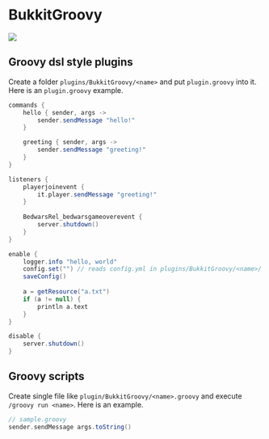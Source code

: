 # BukkitGroovy

[![](https://jitpack.io/v/caoli5288/bukkitgroovy.svg)](https://jitpack.io/#caoli5288/bukkitgroovy)

## Groovy dsl style plugins

Create a folder `plugins/BukkitGroovy/<name>` and put `plugin.groovy` into it. Here is an `plugin.groovy` example.

```groovy
commands {
    hello { sender, args ->
        sender.sendMessage "hello!"
    }

    greeting { sender, args ->
        sender.sendMessage "greeting!"
    }
}

listeners {
    playerjoinevent {
        it.player.sendMessage "greeting!"
    }
    
    BedwarsRel_bedwarsgameoverevent {
        server.shutdown()
    }
}

enable {
    logger.info "hello, world"
    config.set("") // reads config.yml in plugins/BukkitGroovy/<name>/
    saveConfig()
    
    a = getResource("a.txt")
    if (a != null) {
        println a.text
    }   
}

disable {
    server.shutdown()
}
```

## Groovy scripts

Create single file like `plugin/BukkitGroovy/<name>.groovy` and execute `/groovy run <name>`. Here is an example.

```groovy
// sample.groovy
sender.sendMessage args.toString()
```
